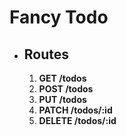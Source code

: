 # Fancy Todo

- ## Routes
    1. **GET /todos** 
    2. **POST /todos**
    3. **PUT /todos**
    4. **PATCH /todos/:id**
    5. **DELETE /todos/:id**
    